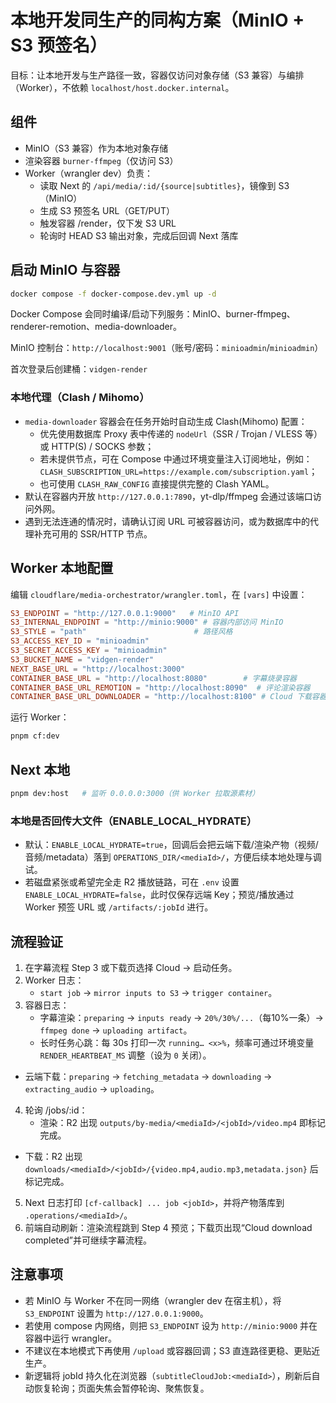 # 本地开发同生产的同构方案（MinIO + S3 预签名）

目标：让本地开发与生产路径一致，容器仅访问对象存储（S3 兼容）与编排（Worker），不依赖 `localhost/host.docker.internal`。

## 组件

- MinIO（S3 兼容）作为本地对象存储
- 渲染容器 `burner-ffmpeg`（仅访问 S3）
- Worker（wrangler dev）负责：
  - 读取 Next 的 `/api/media/:id/{source|subtitles}`，镜像到 S3（MinIO）
  - 生成 S3 预签名 URL（GET/PUT）
  - 触发容器 /render，仅下发 S3 URL
  - 轮询时 HEAD S3 输出对象，完成后回调 Next 落库

## 启动 MinIO 与容器

```bash
docker compose -f docker-compose.dev.yml up -d
```

Docker Compose 会同时编译/启动下列服务：MinIO、burner-ffmpeg、renderer-remotion、media-downloader。

MinIO 控制台：`http://localhost:9001`（账号/密码：`minioadmin`/`minioadmin`）

首次登录后创建桶：`vidgen-render`

### 本地代理（Clash / Mihomo）

- `media-downloader` 容器会在任务开始时自动生成 Clash(Mihomo) 配置：
  - 优先使用数据库 Proxy 表中传递的 `nodeUrl`（SSR / Trojan / VLESS 等）或 HTTP(S) / SOCKS 参数；
  - 若未提供节点，可在 Compose 中通过环境变量注入订阅地址，例如：`CLASH_SUBSCRIPTION_URL=https://example.com/subscription.yaml`；
  - 也可使用 `CLASH_RAW_CONFIG` 直接提供完整的 Clash YAML。
- 默认在容器内开放 `http://127.0.0.1:7890`，yt-dlp/ffmpeg 会通过该端口访问外网。
- 遇到无法连通的情况时，请确认订阅 URL 可被容器访问，或为数据库中的代理补充可用的 SSR/HTTP 节点。

## Worker 本地配置

编辑 `cloudflare/media-orchestrator/wrangler.toml`，在 `[vars]` 中设置：

```toml
S3_ENDPOINT = "http://127.0.0.1:9000"   # MinIO API
S3_INTERNAL_ENDPOINT = "http://minio:9000" # 容器内部访问 MinIO
S3_STYLE = "path"                        # 路径风格
S3_ACCESS_KEY_ID = "minioadmin"
S3_SECRET_ACCESS_KEY = "minioadmin"
S3_BUCKET_NAME = "vidgen-render"
NEXT_BASE_URL = "http://localhost:3000"
CONTAINER_BASE_URL = "http://localhost:8080"        # 字幕烧录容器
CONTAINER_BASE_URL_REMOTION = "http://localhost:8090"  # 评论渲染容器
CONTAINER_BASE_URL_DOWNLOADER = "http://localhost:8100" # Cloud 下载容器
```

运行 Worker：

```bash
pnpm cf:dev
```

## Next 本地

```bash
pnpm dev:host   # 监听 0.0.0.0:3000（供 Worker 拉取源素材）
```

### 本地是否回传大文件（ENABLE_LOCAL_HYDRATE）

- 默认：`ENABLE_LOCAL_HYDRATE=true`，回调后会把云端下载/渲染产物（视频/音频/metadata）落到 `OPERATIONS_DIR/<mediaId>/`，方便后续本地处理与调试。
- 若磁盘紧张或希望完全走 R2 播放链路，可在 `.env` 设置 `ENABLE_LOCAL_HYDRATE=false`，此时仅保存远端 Key；预览/播放通过 Worker 预签 URL 或 `/artifacts/:jobId` 进行。

## 流程验证

1) 在字幕流程 Step 3 或下载页选择 Cloud → 启动任务。
2) Worker 日志：
   - `start job` → `mirror inputs to S3` → `trigger container`。
3) 容器日志：
   - 字幕渲染：`preparing` → `inputs ready` → `20%/30%/...`（每10%一条）→ `ffmpeg done` → `uploading artifact`。
   - 长时任务心跳：每 30s 打印一次 `running… <x>%`，频率可通过环境变量 `RENDER_HEARTBEAT_MS` 调整（设为 `0` 关闭）。
- 云端下载：`preparing` → `fetching_metadata` → `downloading` → `extracting_audio` → `uploading`。
4) 轮询 /jobs/:id：
   - 渲染：R2 出现 `outputs/by-media/<mediaId>/<jobId>/video.mp4` 即标记完成。
- 下载：R2 出现 `downloads/<mediaId>/<jobId>/{video.mp4,audio.mp3,metadata.json}` 后标记完成。
5) Next 日志打印 `[cf-callback] ... job <jobId>`，并将产物落库到 `.operations/<mediaId>/`。
6) 前端自动刷新：渲染流程跳到 Step 4 预览；下载页出现“Cloud download completed”并可继续字幕流程。

## 注意事项

- 若 MinIO 与 Worker 不在同一网络（wrangler dev 在宿主机），将 `S3_ENDPOINT` 设置为 `http://127.0.0.1:9000`。
- 若使用 compose 内网络，则把 `S3_ENDPOINT` 设为 `http://minio:9000` 并在容器中运行 wrangler。
- 不建议在本地模式下再使用 `/upload` 或容器回调；S3 直连路径更稳、更贴近生产。
 - 新逻辑将 jobId 持久化在浏览器（`subtitleCloudJob:<mediaId>`），刷新后自动恢复轮询；页面失焦会暂停轮询、聚焦恢复。
